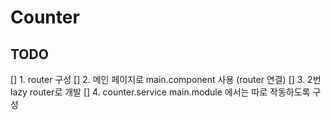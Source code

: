 # Counter

## TODO

[] 1. router 구성
[] 2. 메인 페이지로 main.component 사용 (router 연결)
[] 3. 2번 lazy router로 개발
[] 4. counter.service main.module 에서는 따로 작동하도록 구성
